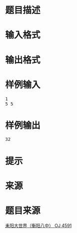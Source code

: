 

# 题目描述


<div class="content">

# 输入格式


<div class="content">

# 输出格式


<div class="content">

# 样例输入


<pre>1
5 5
</pre>

# 样例输出


<pre>32</pre>

# 提示


<div class="content">
</div>

# 来源


<div class="content">

# 题目来源


<a href="http://www.lydsy.com/JudgeOnline/problem.php?id=4591">耒阳大世界（衡阳八中） OJ 4591</a>
